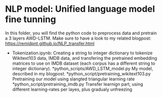 # NLP model: Unified language model fine tunning

In this folder, you will find the python code to preprocess data and pretrain a 3 layers AWD-LSTM.
Make sure to have a look to my related blogpost: https://remidpnt.github.io/NLP_transfer.html

* Tokenization.ipynb: Creating a string to integer dictionary to tokenize Wikitext103 data, IMDB data, and transfering the pretrained 
embedding matrices to use on IMDB dataset (each corpus has a different string to integer dictionary).
*python_scripts/AWD_LSTM_model.py My model, described in my blogpost. 
*python_script/pretraining_wikitext103.py Pretraining our model using slangted triangular learning rate 
*python_script/pretraining_imdb.py Transfer learnign part, using different learning-rates per layes, plus gradualy unfreezing
